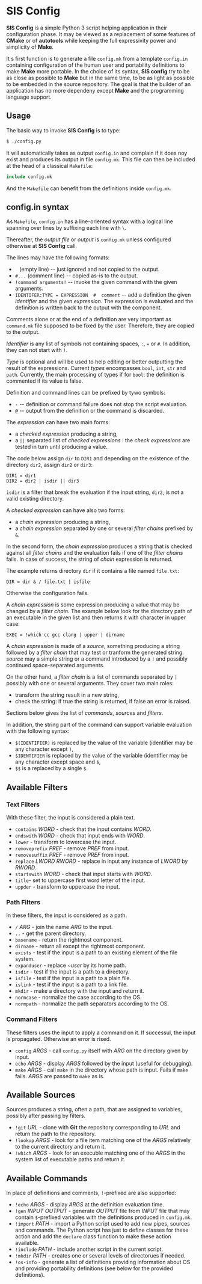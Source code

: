# SIS Config

**SIS Config** is a simple Python 3 script helping application in their configuration phase. It may be viewed as a replacement of some features of **CMake** or of **autotools** while keeping the full expressivity power and simplicity of **Make**.

It s first function is to generate a file `config.mk` from a template `config.in` containing configuration of the human user and portability definitions to make **Make** more portable. In the choice of its syntax, **SIS config** try to be as close as possible to **Make** but in the same time, to be as light as possible to be embedded in the source repository. The goal is that the builder of an application has no more dependeny except **Make** and the programming language support.



## Usage

The basic way to invoke **SIS Config** is to type:

```sh
$ ./config.py
```

It will automatically takes as output `config.in` and complain if it does noy exist and produces its output in file `config.mk`. This file can then be included at the head of a classical `Makefile`:

```makefile
include config.mk
```

And the `Makefile` can benefit from the definitions inside `config.mk`.



## config.in syntax

As `Makefile`, `config.in` has a line-oriented syntax with a logical line spanning over lines by suffixing each line with `\`.

Thereafter, the _output file_ or _output_ is `config.mk` unless configured otherwise at **SIS Config** call.

The lines may have the following formats:

* ` ` (empty line) -- just ignored and not copied to the output.
* `#...` (comment line) -- copied as-is to the output.
* `!command arguments!` -- invoke the given command with the given arguments.
* `IDENTIFER:TYPE = EXPRESSION  #  comment` -- add a definition the given _identifier_ and the given _expression_. The expression is evaluated and the definition is written back to the output with the component.

Comments alone or at the end of a definition are very important as `command.mk` file supposed to be fixed by the user. Therefore, they are copied to the output.

_Identifier_ is any list of symbols not containing spaces, `:`, `=` or `#`. In addition, they can not start with `!`.

_Type_ is optional and will be used to help editing or better outputting the result of the expressions. Current _types_ encompasses `bool`, `int`, `str` and `path`. Currently, the main processing of types if for `bool`: the definition is commented if its value is false.

Definition and command lines can be prefixed by tywo symbols:
* `-` -- definition or command failure does not stop the script evaluation.
* `@` -- output from the definition or the command is discarded. 

The _expression_ can have two main forms:
* a _checked expression_ producing a string,
* a `||` separated list of _checked expressions_ : the _check expressions_ are tested in turn until producing a value.

The code below assign `dir` to `DIR1` and depending on the existence of the directory `dir2`, assign `dir2` or `dir3`:

```
DIR1 = dir1
DIR2 = dir2 | isdir || dir3
```

`isdir` is a filter that break the evaluation if the input string, `dir2`, is not a valid existing directory.


A _checked expression_ can have also two forms:
* a _chain expression_ producing a string,
* a _chain expression_ separated by one or several _filter chains_ prefixed by `&`.

In the second form, the _chain expression_ produces a string that is checked against all _filter chains_ and the evaluation fails if one of the _filter chains_ fails. In case of success, the string of _chain_ expression is returned.

The example returns directory `dir` if it contains a file named `file.txt`:

```
DIR = dir & / file.txt | isfile
```
Otherwise the configuration fails.


A _chain expression_ is some expression producing a value that may be changed by a _filter chain_. The example below look for the directory path of an executable in the given list and then returns it with character in upper case:

```
EXEC = !which cc gcc clang | upper | dirname
```

A _chain expression_ is made of a _source_, something producing a string followed by a _filter chain_ that may test or tranform the generated string. _source_ may a simple string or a command introduced by a `!` and possibly continued space-separated arguments.

On the other hand, a _filter chain_ is a list of commands separated by `|` possibly with one or several arguments. They cover two main roles:
* transform the string result in a new string,
* check the string: if true the string is returned, if false an error is raised.

Sections below gives the list of _commands_, _sources_ and _filters_.

In addition, the string part of the command can support variable evaluation with the following syntax:
* `$(IDENTIFIER)` is replaced by the value of the variable (identifier may be any character except `)`,
* `$IDENTIFIER` is replaced by the value of the variable (identifier may be any character except space and `$`,
* `$$` is a replaced by a single `$`.



## Available Filters

### Text Filters

With these filter, the input is considered a plain text.

* `contains` _WORD_ - check that the input contains _WORD_.
* `endswith` _WORD_ - check that input ends with _WORD_.
* `lower` - transform to lowercase the input.
* `removeprefix` _PREF_ - remove _PREF_ from input.
* `removesuffix` _PREF_ - remove _PREF_ from input.
* `replace` _LWORD_ _RWORD_ - replace in input any instance of _LWORD_ by _RWORD_.
* `startswith` _WORD_ - check that input starts with _WORD_.
* `title`- set to uppercase first word letter of the input.
* `uppder` - transform to uppercase the input.

### Path Filters

In these filters, the input is considered as a path.

* `/` _ARG_ - join the name _ARG_ to the input.
* `..` - get the parent directory.
* `basename` - return the rightmost component.
* `dirname` - return all except the rightmost component.
* `exists` - test if the input is a path to an existing element of the file system.
* `expanduser` - replace ~_user_ by its home path.
* `isdir` - test if the input is a path to a directory.
* `isfile` - test if the input is a path to a plain file.
* `islink` - test if the input is a path to a link file.
* `mkdir` - make a directory with the input and return it.
* `normcase` - normalize the case according to the OS.
* `normpath` - normalize the path separators according to the OS.

### Command Filters

These filters uses the input to apply a command on it. If successul, the input is propagated. Otherwise an error is rised.

* `config` _ARGS_ - call `config.py` itself with _ARG_ on the directory given by input.
* `echo` _ARGS_ - display _ARGS_ followed by the input (useful for debugging).
* `make` _ARGS_ - call `make` in the directory whose path is input. Fails if `make` fails. _ARGS_ are passed to `make` as is.



## Available Sources

Sources produces a string, often a path, that are assigned to variables, possibly after passing by filters.

* `!git` _URL_ - clone with **Git** the repository corresponding to _URL_ and return the path to the repository.
* `!lookup` _ARGS_ - look for a file item matching one of the _ARGS_ relatively to the current directory and return it.
* `!which` _ARGS_ - look for an execuble matching one of the _ARGS_ in the system list of executable paths and return it.


## Available Commands

In place of definitions and comments, `!`-prefixed are also supported:

* `!echo` _ARGS_ - display _ARGS_ at the definition evaluation time.
* `!gen` _INPUT_ _OUTPUT_ - generate _OUTPUT_ file from _INPUT_ file that may contain `$`-prefixed variables with the definitions produced in `config.mk`.
* `!import` _PATH_ - import a Python script used to add new pipes, sources and commands. The Python script has just to define classes for these action and add the `declare` class function to make these action available.
* `!include` _PATH_ - include another script in the current script.
* `!mkdir` _PATH_ - creates one or several levels of directorues if needed.
* `!os-info` - generate a list of definitions providing information about OS and providing portability definitions (see below for the provided definitions).





